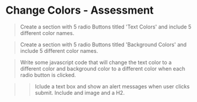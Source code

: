 # Change Colors - Assessment 

> Create a section with 5 radio Buttons titled 'Text Colors' and include 5 different color names.

> Create a section with 5 radio Buttons titled 'Background Colors' and include 5 different color names.

> Write some javascript code that will change the text color to a different color and background color to a different color when each radio button is clicked. 

>> Iclude a text box and show an alert messages when user clicks submit.
>> Include and image and a H2. 
